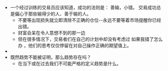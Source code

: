- 一个经过训练的交易员应该知道，成功的法则是： 善输，小错。 交易成功总是偏心于那些输得少的人、善于输的人。
	- 不要等出现损失就立即清除不正确的仓位--永远不要等着市场提醒你已经出错。
	- 财富会呆在令人意想不到的那一边
	- 但在很多情况下，交易者们在自己的计划中却没有考虑过 如果我错了怎么
	  办 ，他们的思考仅仅停留在对自己操作正确的期望值上。
-
- 既然趋势不能被证明，那么趋势存在吗？
	- 在当下或在过去我们不可能严格的定义趋势是什么。